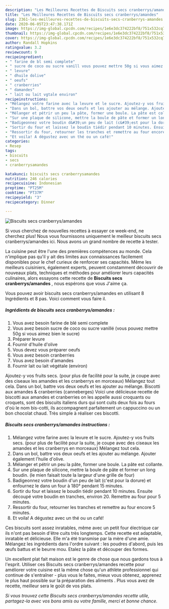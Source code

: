 ```yaml
---
description: "Les Meilleures Recettes de Biscuits secs cranberrys/amandes"
title: "Les Meilleures Recettes de Biscuits secs cranberrys/amandes"
slug: 2361-les-meilleures-recettes-de-biscuits-secs-cranberrys-amandes
date: 2020-06-05T23:47:38.171Z
image: https://img-global.cpcdn.com/recipes/1e6e3dc374222bf8/751x532cq70/biscuits-secs-cranberrysamandes-photo-principale-de-la-recette.jpg
thumbnail: https://img-global.cpcdn.com/recipes/1e6e3dc374222bf8/751x532cq70/biscuits-secs-cranberrysamandes-photo-principale-de-la-recette.jpg
cover: https://img-global.cpcdn.com/recipes/1e6e3dc374222bf8/751x532cq70/biscuits-secs-cranberrysamandes-photo-principale-de-la-recette.jpg
author: Randall Hopkins
ratingvalue: 3.2
reviewcount: 9
recipeingredient:
- " farine de bl semi complete"
- " sucre de coco ou sucre vanill vous pouvez mettre 50g si vous aimez bien le sucre"
- " levure"
- " dhuile dolive"
- " oeufs"
- " cranberries"
- " damandes"
- " lait ou lait vgtale environ"
recipeinstructions:
- "Mélangez votre farine avec la levure et le sucre. Ajoutez-y vos fruits secs. (pour plus de facilité pour la suite, je coupe avec des ciseaux les amandes et les cranberrys en morceaux) Mélangez tout cela."
- "Dans un bol, battre vos deux oeufs et les ajouter au mélange. Ajouter également l&#39;huile d&#39;olive."
- "Mélanger et pétrir un peu la pâte, former une boule. La pâte est collante."
- "Sur une plaque de silicone, mettre la boule de pâte et former un long boudin. (le mien faisait toute la largeur d&#39;une grille de four)"
- "Badigeonnez votre boudin d&#39;un peu de lait (c&#39;est pour la dorure) et enfournez le dans un four à 180° pendant 15 minutes."
- "Sortir du four et laissez le boudin tiédir pendant 10 minutes. Ensuite découpé votre boudin en tranches, environ 20. Remettre au four pour 5 minutes."
- "Ressortir du four, retourner les tranches et remettre au four encore 5 minutes."
- "Et voila! A dégustez avec un thé ou un café!"
categories:
- Resep
tags:
- biscuits
- secs
- cranberrysamandes

katakunci: biscuits secs cranberrysamandes 
nutrition: 246 calories
recipecuisine: Indonesian
preptime: "PT25M"
cooktime: "PT37M"
recipeyield: "3"
recipecategory: Dinner

---
```



![Biscuits secs cranberrys/amandes](https://img-global.cpcdn.com/recipes/1e6e3dc374222bf8/751x532cq70/biscuits-secs-cranberrysamandes-photo-principale-de-la-recette.jpg)

Si vous cherchez de nouvelles recettes à essayer ce week-end, ne cherchez plus! Nous vous fournissons uniquement le meilleur biscuits secs cranberrys/amandes ici. Nous avons un grand nombre de recette à tester.

La cuisine peut être l'une des premières compétences au monde. Cela n'implique pas qu'il y ait des limites aux connaissances facilement disponibles pour le chef curieux de renforcer ses capacités. Même les meilleurs cuisiniers, également experts, peuvent constamment découvrir de nouveaux plats, techniques et méthodes pour améliorer leurs capacités culinaires, alors essayons cette recette de <strong> Biscuits secs cranberrys/amandes </strong>, nous espérons que vous J'aime ça.

<!--inarticleads1-->

Vous pouvez avoir biscuits secs cranberrys/amandes en utilisant 8 Ingrédients et 8 pas. Voici comment vous faire il.

##### Ingrédients de biscuits secs cranberrys/amandes :

1. Vous avez besoin  farine de blé semi complete
1. Vous avez besoin  sucre de coco ou sucre vanillé (vous pouvez mettre 50g si vous aimez bien le sucre)
1. Préparer  levure
1. Fournir  d&#39;huile d&#39;olive
1. Vous devez vous préparer  oeufs
1. Vous avez besoin  cranberries
1. Vous avez besoin  d&#39;amandes
1. Fournir  lait ou lait végétale (environ)


Ajoutez-y vos fruits secs. (pour plus de facilité pour la suite, je coupe avec des ciseaux les amandes et les cranberrys en morceaux) Mélangez tout cela. Dans un bol, battre vos deux oeufs et les ajouter au mélange. Biscotti aux amandes &amp; cranberries (canneberges) Voici une délicieuse recette de biscotti aux amandes et cranberries on les appelle aussi croquants ou croquets, sont des biscuits italiens durs qui sont cuits deux fois au fours d&#39;où le nom bis-cotti, ils accompagnent parfaitement un cappuccino ou un bon chocolat chaud. Très simple à réaliser ces biscotti. 

<!--inarticleads2-->

##### Biscuits secs cranberrys/amandes instructions :

1. Mélangez votre farine avec la levure et le sucre. Ajoutez-y vos fruits secs. (pour plus de facilité pour la suite, je coupe avec des ciseaux les amandes et les cranberrys en morceaux) Mélangez tout cela.
1. Dans un bol, battre vos deux oeufs et les ajouter au mélange. Ajouter également l&#39;huile d&#39;olive.
1. Mélanger et pétrir un peu la pâte, former une boule. La pâte est collante.
1. Sur une plaque de silicone, mettre la boule de pâte et former un long boudin. (le mien faisait toute la largeur d&#39;une grille de four)
1. Badigeonnez votre boudin d&#39;un peu de lait (c&#39;est pour la dorure) et enfournez le dans un four à 180° pendant 15 minutes.
1. Sortir du four et laissez le boudin tiédir pendant 10 minutes. Ensuite découpé votre boudin en tranches, environ 20. Remettre au four pour 5 minutes.
1. Ressortir du four, retourner les tranches et remettre au four encore 5 minutes.
1. Et voila! A dégustez avec un thé ou un café!


Ces biscuits sont assez inratables, même avec un petit four électrique car ils n&#39;ont pas besoin d&#39;être cuits très longtemps. Cette recette est adaptable, inratable et délicieuse. Elle m&#39;a été transmise par la mère d&#39;une amie. Mélangez les ingrédients dans l&#39;ordre suivant : les poudres d&#39;abord, puis les œufs battus et le beurre mou. Etalez la pâte et découper des formes. 

<!--inarticleads1-->

<p>
Un excellent plat fait maison est le genre de chose que nous gardons tous à l'esprit. Utiliser ces Biscuits secs cranberrys/amandes recette pour améliorer votre cuisine est la même chose qu'un athlète professionnel qui continue de s'entraîner - plus vous le faites, mieux vous obtenez, apprenez le plus haut possible sur la préparation des aliments . Plus vous avez de recette, meilleur sera le goût de vos plats.
</p>

<p>
<i>Si vous trouvez cette Biscuits secs cranberrys/amandes recette utile, partagez-la avec vos bons amis ou votre famille, merci et bonne chance.</i>
</p>
